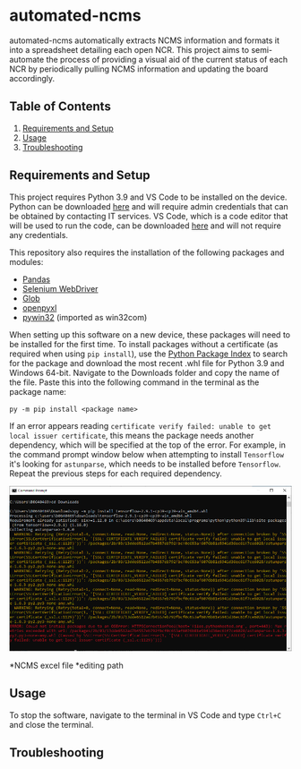 # automated-ncms
automated-ncms automatically extracts NCMS information and formats it into a spreadsheet detailing each open NCR. This project aims to semi-automate the process of providing a visual aid of the current status of each NCR by periodically pulling NCMS information and updating the board accordingly.
 
## Table of Contents
1. [Requirements and Setup](#setup)
2. [Usage](#usage)
3. [Troubleshooting](#troubleshooting)
 
## Requirements and Setup <a name="setup"></a>
 
This project requires Python 3.9 and VS Code to be installed on the device. Python can be downloaded [here](https://www.python.org/downloads/) and will require admin credentials that can be obtained by contacting IT services. VS Code, which is a code editor that will be used to run the code, can be downloaded [here](https://code.visualstudio.com/) and will not require any credentials.
 
This repository also requires the installation of the following packages and modules:
* [Pandas](https://pandas.pydata.org)
* [Selenium WebDriver](https://www.selenium.dev)
* [Glob](https://docs.python.org/3/library/glob.html)
* [openpyxl](https://openpyxl.readthedocs.io/en/stable/)
* [pywin32](https://pypi.org/project/pywin32/) (imported as win32com)
 
When setting up this software on a new device, these packages will need to be installed for the first time. To install packages without a certificate (as required when using `pip install`), use the [Python Package Index](https://pypi.org) to search for the package and download the most recent .whl file for Python 3.9 and Windows 64-bit. Navigate to the Downloads folder and copy the name of the file. Paste this into the following command in the terminal as the package name:
 
```
py -m pip install <package name>
```
If an error appears reading `certificate verify failed: unable to get local issuer certificate`, this means the package needs another dependency, which will be specified at the top of the error. For example, in the command prompt window below when attempting to install `Tensorflow` it's looking for `astunparse`, which needs to be installed before `Tensorflow`. Repeat the previous steps for each required dependency.
 
![example](cmd.png)
 
*NCMS excel file
*editing path
 
## Usage <a name="usage"></a>
 
To stop the software, navigate to the terminal in VS Code and type `Ctrl+C` and close the terminal.
 
## Troubleshooting <a name="troubleshooting"></a>